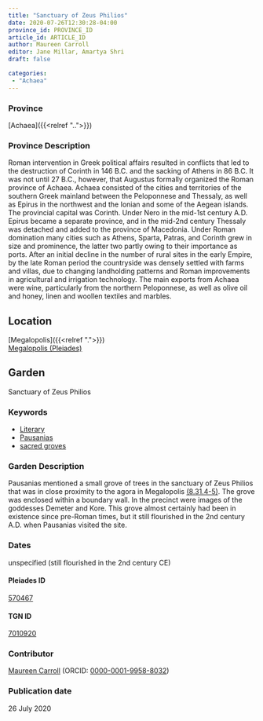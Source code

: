 ```yaml
---
title: "Sanctuary of Zeus Philios"
date: 2020-07-26T12:30:28-04:00
province_id: PROVINCE_ID
article_id: ARTICLE_ID
author: Maureen Carroll
editor: Jane Millar, Amartya Shri
draft: false

categories:
 - "Achaea"
---
```


### Province

[Achaea]({{<relref "..">}})

### Province Description

Roman intervention in Greek political affairs resulted in conflicts that led to the destruction of Corinth in 146 B.C. and the sacking of Athens in 86 B.C. It was not until 27 B.C., however, that Augustus formally organized the Roman province of Achaea. Achaea consisted of the cities and territories of the southern Greek mainland between the Peloponnese and Thessaly, as well as Epirus in the northwest and the Ionian and some of the Aegean islands.
The provincial capital was Corinth. Under Nero in the mid-1st century A.D. Epirus became a separate province, and in the mid-2nd century Thessaly was detached and added to the province of Macedonia. Under Roman domination many cities such as Athens, Sparta, Patras, and Corinth grew in size and prominence, the latter two partly owing to their importance as ports.  After an initial decline in the number of rural sites in the early Empire, by the late Roman period the countryside was densely settled with farms and villas, due to changing landholding patterns and Roman improvements in agricultural and irrigation technology. The main exports from Achaea were wine, particularly from the northern Peloponnese, as well as olive oil and honey, linen and woollen textiles and marbles.

## Location

[Megalopolis]({{<relref ".">}}) \
[Megalopolis (Pleiades)](https://pleiades.stoa.org/places/570467)

<!--### Location Description-->

<!-- LEAVE THIS BLANK FOR NOW

## Sublocation

[The Agora of Megalopolis](#)

<!--### Sublocation Description-->

<!-- DESCRIPTION -->

## Garden

Sanctuary of Zeus Philios

### Keywords

- [Literary](#)
- [Pausanias](https://www.britannica.com/biography/Pausanias-Greek-geographer)
-	[sacred groves](http://vocab.getty.edu/page/aat/300251876)

### Garden Description

Pausanias mentioned a small grove of trees in the sanctuary of Zeus Philios that was in close proximity to the agora in Megalopolis [(8.31.4-5)](http://data.perseus.org/citations/urn:cts:greekLit:tlg0525.tlg001.perseus-eng1:8.31). The grove was enclosed within a boundary wall.  In the precinct were images of the goddesses Demeter and Kore.  This grove almost certainly had been in existence since pre-Roman times, but it still flourished in the 2nd century A.D. when Pausanias visited the site.

<!--### Maps-->

<!--
OLD WAY (DO NOT USE)
![alt_text](../../images/image_name.ext)
*CAPTION*

NEW WAY ↓↓↓↓
{{< figure src="../images/image_name.ext" alt="ALT_TEXT" title="CAPTION" >}}

### Plans

OLD WAY (DO NOT USE)
![alt_text](../../images/image_name.ext)
*CAPTION*

NEW WAY ↓↓↓↓
{{< figure src="../images/image_name.ext" alt="ALT_TEXT" title="CAPTION" >}}
-->

<!--### Images-->

<!--
OLD WAY (DO NOT USE)
![alt_text](../../images/image_name.ext)
*CAPTION*

NEW WAY ↓↓↓↓
{{< figure src="../images/image_name.ext" alt="ALT_TEXT" title="CAPTION" >}}
-->

### Dates

unspecified (still flourished in the 2nd century CE)

<!--
### Bibliography

- BIB_ENTRY [(worldcat)](WORLDCAT_LINK_URL)
-->

<!--#### Periodo ID-->

<!-- [PERIODO_ID](https://pleiades.stoa.org/places/PLEIADES_ID) -->

#### Pleiades ID

[570467](https://pleiades.stoa.org/places/570467)

#### TGN ID

[7010920](http://vocab.getty.edu/page/tgn/7010920)

### Contributor

[Maureen Carroll](link) (ORCID: [0000-0001-9958-8032](https://orcid.org/0000-0001-9958-8032))

### Publication date

26 July 2020

<!--### Related articles-->

<!-- Links to other related articles. Leave blank for now -->
